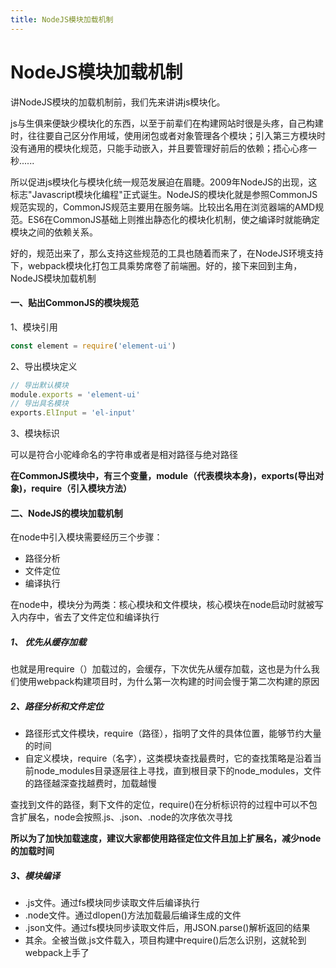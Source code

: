 ```yaml
---
title: NodeJS模块加载机制
---
```

# NodeJS模块加载机制
讲NodeJS模块的加载机制前，我们先来讲讲js模块化。

js与生俱来便缺少模块化的东西，以至于前辈们在构建网站时很是头疼，自己构建时，往往要自己区分作用域，使用闭包或者对象管理各个模块；引入第三方模块时没有通用的模块化规范，只能手动嵌入<script></script>，并且要管理好前后的依赖；捂心心疼一秒......

所以促进js模块化与模块化统一规范发展迫在眉睫。2009年NodeJS的出现，这标志"Javascript模块化编程"正式诞生。NodeJS的模块化就是参照CommonJS规范实现的，CommonJS规范主要用在服务端。比较出名用在浏览器端的AMD规范。ES6在CommonJS基础上则推出静态化的模块化机制，使之编译时就能确定模块之间的依赖关系。

好的，规范出来了，那么支持这些规范的工具也随着而来了，在NodeJS环境支持下，webpack模块化打包工具乘势席卷了前端圈。好的，接下来回到主角，NodeJS模块加载机制

#### 一、贴出CommonJS的模块规范

1、模块引用

```js
const element = require('element-ui')
```
2、导出模块定义

```js
// 导出默认模块
module.exports = 'element-ui'
// 导出具名模块
exports.ElInput = 'el-input'
```
3、模块标识

可以是符合小驼峰命名的字符串或者是相对路径与绝对路径

**在CommonJS模块中，有三个变量，module（代表模块本身)，exports(导出对象)，require（引入模块方法）**
#### 二、NodeJS的模块加载机制
在node中引入模块需要经历三个步骤：
- 路径分析
- 文件定位
- 编译执行

在node中，模块分为两类：核心模块和文件模块，核心模块在node启动时就被写入内存中，省去了文件定位和编译执行
##### 1、 优先从缓存加载
也就是用require（）加载过的，会缓存，下次优先从缓存加载，这也是为什么我们使用webpack构建项目时，为什么第一次构建的时间会慢于第二次构建的原因
##### 2、路径分析和文件定位

- 路径形式文件模块，require（路径），指明了文件的具体位置，能够节约大量的时间
- 自定义模块，require（名字），这类模块查找最费时，它的查找策略是沿着当前node_modules目录逐层往上寻找，直到根目录下的node_modules，文件的路径越深查找越费时，加载越慢

查找到文件的路径，剩下文件的定位，require()在分析标识符的过程中可以不包含扩展名，node会按照.js、.json、.node的次序依次寻找

**所以为了加快加载速度，建议大家都使用路径定位文件且加上扩展名，减少node的加载时间**
##### 3、模块编译
- .js文件。通过fs模块同步读取文件后编译执行
- .node文件。通过dlopen()方法加载最后编译生成的文件
- .json文件。通过fs模块同步读取文件后，用JSON.parse()解析返回的结果
- 其余。全被当做.js文件载入，项目构建中require()后怎么识别，这就轮到webpack上手了
